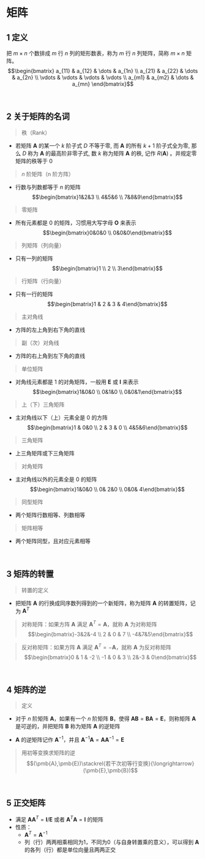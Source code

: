 &emsp;
# 矩阵

## 1 定义
把 $m\times n$ 个数排成 $m$ 行 $n$ 列的矩形数表，称为 $m$ 行 $n$ 列矩阵，简称 $m\times n$ 矩阵。
$$\begin{bmatrix}
a_{11} & a_{12} & \dots & a_{1n} \\
a_{21} & a_{22} & \dots & a_{2n} \\
\vdots & \vdots & \vdots & \vdots \\
a_{m1} & a_{m2} & \dots & a_{mn}
\end{bmatrix}$$

&emsp;
## 2 关于矩阵的名词
>秩（Rank）
- 若矩阵 $\boldsymbol{A}$ 的某一个 $k$ 阶子式 $D$ 不等于零, 而 $\boldsymbol{A}$ 的所有 $k+1$ 阶子式全为零, 那么 $D$ 称为 $\boldsymbol{A}$ 的最高阶非零子式, 数 $k$ 称为矩阵 $\boldsymbol{A}$ 的秩, 记作 $R(\boldsymbol{A})$ 。并规定零矩阵的秩等于 0 

>$n$ 阶矩阵（n 阶方阵）
- 行数与列数都等于 $n$ 的矩阵
$$\begin{bmatrix}1&2&3 \\
4&5&6 \\ 7&8&9\end{bmatrix}$$

>零矩阵
- 所有元素都是 $0$ 的矩阵，习惯用大写字母 $\pmb{O}$ 来表示
$$\begin{bmatrix}0&0&0 \\ 0&0&0\end{bmatrix}$$

>列矩阵（列向量）
- 只有一列的矩阵
$$\begin{bmatrix}1 \\ 2 \\ 3\end{bmatrix}$$

>行矩阵（行向量）
- 只有一行的矩阵
$$\begin{bmatrix}1 & 2 & 3 & 4\end{bmatrix}$$

>主对角线
- 方阵的左上角到右下角的直线

>副（次）对角线
- 方阵的右上角到左下角的直线

>单位矩阵
- 对角线元素都是 $1$ 的对角矩阵，一般用 $\pmb{E}$ 或 $\pmb{I}$ 来表示
$$\begin{bmatrix}1&0&0 \\ 0&1&0 \\ 0&0&1\end{bmatrix}$$


>上（下）三角矩阵
- 主对角线以下（上）元素全是 $0$ 的方阵
$$\begin{bmatrix}1 & 0&0 \\ 2 & 3 & 0 \\ 4&5&6\end{bmatrix}$$

>三角矩阵
- 上三角矩阵或下三角矩阵

>对角矩阵
- 主对角线以外的元素全是 $0$ 的矩阵
$$\begin{bmatrix}1&0&0 \\ 0& 2&0 \\ 0&0& 4\end{bmatrix}$$

>同型矩阵
- 两个矩阵行数相等、列数相等
>矩阵相等
- 两个矩阵同型，且对应元素相等

&emsp;
## 3 矩阵的转置
>转置的定义
- 把矩阵 $\pmb{A}$ 的行换成同序数列得到的一个新矩阵，称为矩阵 $\pmb{A}$ 的转置矩阵，记为 $\pmb{A}^T$


>对称矩阵：如果方阵 $\pmb{A}$ 满足 $\pmb{A}^T = \pmb{A}$，就称 $\pmb{A}$ 为对称矩阵
$$\begin{bmatrix}-3&2&-4 \\ 2 & 0 & 7 \\ -4&7&5\end{bmatrix}$$

>反对称矩阵：如果方阵 $\pmb{A}$ 满足 $\pmb{A}^T = -\pmb{A}$，就称 $\pmb{A}$ 为反对称矩阵
$$\begin{bmatrix}0 & 1 & -2 \\ -1 & 0 & 3 \\ 2&-3 & 0\end{bmatrix}$$

&emsp;
## 4 矩阵的逆
>定义
- 对于 $n$ 阶矩阵 $\pmb{A}$，如果有一个 $n$ 阶矩阵 $\pmb{B}$，使得 $\pmb{AB} = \pmb{BA} = \pmb{E}$，则称矩阵 $\pmb{A}$ 是可逆的，并把矩阵 $\pmb{B}$ 称为矩阵 $\pmb{A}$ 的逆矩阵

- $\pmb{A}$ 的逆矩阵记作 $\pmb{A}^{-1}$，并且 $\pmb{A}^{-1}\pmb{A} = \pmb{A}\pmb{A}^{-1} = \pmb{E}$

>用初等变换求矩阵的逆
$$(\pmb{A},\pmb{E})\stackrel{若干次初等行变换}{\longrightarrow}(\pmb{E},\pmb{B})$$

&emsp;
## 5 正交矩阵

- 满足 $\pmb{AA}^T = \pmb{I} / \pmb{E}$ 或者 $\pmb{A}^T\pmb{A} = \pmb{I}$ 的矩阵
- 性质：
    - $\pmb{A}^T = \pmb{A}^{-1}$
    - 列（行）两两相乘相同为1，不同为0（与自身转置乘的意义），可以得到 $\pmb{A}$ 的各列（行）都是单位向量且两两正交